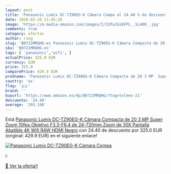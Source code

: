 ```yaml
---
layout: post
title: 'Panasonic Lumix DC-TZ90EG-K Cámara Compa al 24.40 % de descuento'
date: 2020-03-26 11:45:26
image: 'https://m.media-amazon.com/images/I/31PuCGz6FPL._SL400_.jpg'
comments: true
category: ofertas
author: ring
slug: 'B0721MRQHG-es Panasonic Lumix DC-TZ90EG-K Cámara Compacta de 20 3 MP...'
sku: 'B0721MRQHG-es'
tags: [ 'panasonic','wifi', ]
actualPrice: 325.0 EUR
currency: EUR
price: 325.0
comparePrice: 429.9 EUR
prodname: 'Panasonic Lumix DC-TZ90EG-K Cámara Compacta de 20 3 MP  Super Zoom  10fps  Objetivo F3.3-F6.4 de 24-720mm  Zoom de 30X  Pantalla Abatible  4K  Wifi  RAW  HDMI  Negro'
country: 'es'
flag: '🇪🇸'
brand: ''
buyurl: 'https://www.amazon.es/dp/B0721MRQHG/?tag=tolees-21'
descuento: '24.40'
average: '293.198'
---
```


Está [Panasonic Lumix DC-TZ90EG-K Cámara Compacta de 20 3 MP  Super Zoom  10fps  Objetivo F3.3-F6.4 de 24-720mm  Zoom de 30X  Pantalla Abatible  4K  Wifi  RAW  HDMI  Negro](https://www.amazon.es/dp/B0721MRQHG/?tag=tolees-21) con 24.40 de descuento por 325.0 EUR (original: 429.9 EUR) en el siguiente enlace!

[![Panasonic Lumix DC-TZ90EG-K Cámara Compa](https://m.media-amazon.com/images/I/31PuCGz6FPL._SL400_.jpg)](https://www.amazon.es/dp/B0721MRQHG/?tag=tolees-21)

ℹ️:


[🛒 Ver la oferta!!](https://www.amazon.es/dp/B0721MRQHG/?tag=tolees-21)
